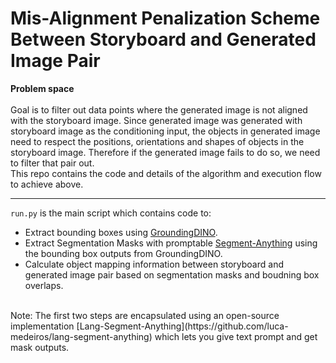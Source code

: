 # Mis-Alignment Penalization Scheme Between Storyboard and Generated Image Pair

**Problem space**<br>
<br>
Goal is to filter out data points where the generated image is not aligned with the storyboard image. Since generated image was generated with storyboard image as the conditioning input, the objects in generated image need to respect the positions, orientations and shapes of objects in the storyboard image.
Therefore if the generated image fails to do so, we need to filter that pair out.
<br>
This repo contains the code and details of the algorithm and execution flow to achieve above.
<hr>

``run.py`` is the main script which contains code to:
- Extract bounding boxes using [GroundingDINO](https://github.com/IDEA-Research/GroundingDINO).
- Extract Segmentation Masks with promptable [Segment-Anything](https://github.com/facebookresearch/segment-anything) using the bounding box outputs from GroundingDINO.
- Calculate object mapping information between storyboard and generated image pair based on segmentation masks and boudning box overlaps.
<br>
Note: The first two steps are encapsulated using an open-source implementation [Lang-Segment-Anything](https://github.com/luca-medeiros/lang-segment-anything) which lets you give text prompt and get mask outputs.
